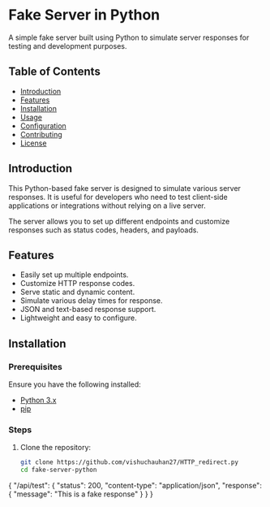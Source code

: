 # Fake Server in Python

A simple fake server built using Python to simulate server responses for testing and development purposes.

## Table of Contents
- [Introduction](#introduction)
- [Features](#features)
- [Installation](#installation)
- [Usage](#usage)
- [Configuration](#configuration)
- [Contributing](#contributing)
- [License](#license)

## Introduction
This Python-based fake server is designed to simulate various server responses. It is useful for developers who need to test client-side applications or integrations without relying on a live server.

The server allows you to set up different endpoints and customize responses such as status codes, headers, and payloads.

## Features
- Easily set up multiple endpoints.
- Customize HTTP response codes.
- Serve static and dynamic content.
- Simulate various delay times for response.
- JSON and text-based response support.
- Lightweight and easy to configure.

## Installation

### Prerequisites
Ensure you have the following installed:
- [Python 3.x](https://www.python.org/)
- [pip](https://pip.pypa.io/en/stable/)

### Steps

1. Clone the repository:
   ```bash
   git clone https://github.com/vishuchauhan27/HTTP_redirect.py
   cd fake-server-python
{
  "/api/test": {
    "status": 200,
    "content-type": "application/json",
    "response": {
      "message": "This is a fake response"
    }
  }
}
